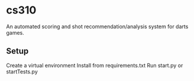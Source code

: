 # cs310
An automated scoring and shot recommendation/analysis system for darts games.
## Setup
Create a virtual environment
Install from requirements.txt
Run start.py or startTests.py
